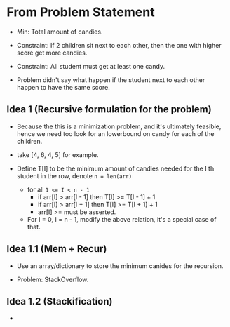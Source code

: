 # From Problem Statement

* Min: Total amount of candies.

* Constraint: If 2 children sit next to each other, then the one with higher score get more candies.

* Constraint: All student must get at least one candy.

* Problem didn't say what happen if the student next to each other happen to have the same score.

## Idea 1 (Recursive formulation for the problem)

* Because the this is a minimization problem, and it's ultimately feasible, hence we need too look for an
lowerbound on candy for each of the children.

* take [4, 6, 4, 5] for example.

* Define T[I] to be the minimum amount of candies needed for the I th student in the row, denote `n = len(arr)`
  * for all `1 <= I < n - 1`
    * if arr[I] > arr[I - 1] then T[I] >= T[I - 1] + 1 
    * if arr[I] > arr[I + 1] then T[I] >= T[I + 1] + 1
    * arr[I] >= must be asserted. 
  * For I = 0, I = n - 1, modify the above relation, it's a special case of that. 


## Idea 1.1 (Mem + Recur)

* Use an array/dictionary to store the minimum canides for the recursion. 

* Problem: StackOverflow. 

## Idea 1.2 (Stackification)

* 